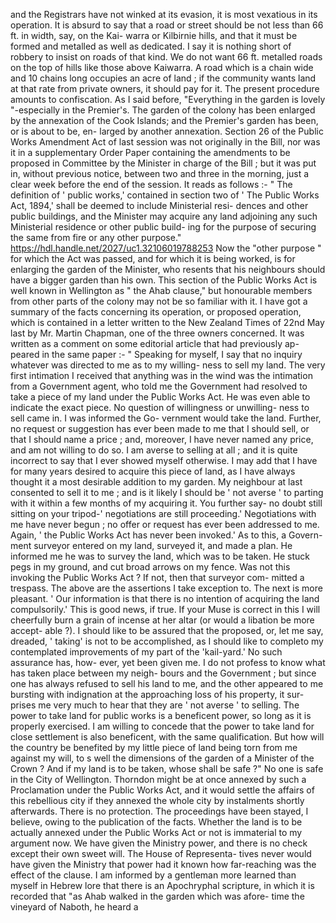 and the Registrars have not winked at its evasion, it is most vexatious in its operation. It is absurd to say that a road or street should be not less than 66 ft. in width, say, on the Kai- warra or Kilbirnie hills, and that it must be formed and metalled as well as dedicated. I say it is nothing short of robbery to insist on roads of that kind. We do not want 66 ft. metalled roads on the top of hills like those above Kaiwarra. A road which is a chain wide and 10 chains long occupies an acre of land ; if the community wants land at that rate from private owners, it should pay for it. The present procedure amounts to confiscation. As I said before, "Everything in the garden is lovely "-especially in the Premier's. The garden of the colony has been enlarged by the annexation of the Cook Islands; and the Premier's garden has been, or is about to be, en- larged by another annexation. Section 26 of the Public Works Amendment Act of last session was not originally in the Bill, nor was it in a supplementary Order Paper containing the amendments to be proposed in Committee by the Minister in charge of the Bill ; but it was put in, without previous notice, between two and three in the morning, just a clear week before the end of the session. It reads as follows :- " The definition of ' public works,' contained in section two of ' The Public Works Act, 1894,' shall be deemed to include Ministerial resi- dences and other public buildings, and the Minister may acquire any land adjoining any such Ministerial residence or other public build- ing for the purpose of securing the same from fire or any other purpose." https://hdl.handle.net/2027/uc1.32106019788253 Now the "other purpose " for which the Act was passed, and for which it is being worked, is for enlarging the garden of the Minister, who resents that his neighbours should have a bigger garden than his own. This section of the Public Works Act is well known in Wellington as " the Ahab clause," but honourable members from other parts of the colony may not be so familiar with it. I have got a summary of the facts concerning its operation, or proposed operation, which is contained in a letter written to the New Zealand Times of 22nd May last by Mr. Martin Chapman, one of the three owners concerned. It was written as a comment on some editorial article that had previously ap- peared in the same paper :- " Speaking for myself, I say that no inquiry whatever was directed to me as to my willing- ness to sell my land. The very first intimation I received that anything was in the wind was the intimation from a Government agent, who told me the Government had resolved to take a piece of my land under the Public Works Act. He was even able to indicate the exact piece. No question of willingness or unwilling- ness to sell came in. I was informed the Go- vernment would take the land. Further, no request or suggestion has ever been made to me that I should sell, or that I should name a price ; and, moreover, I have never named any price, and am not willing to do so. I am averse to selling at all ; and it is quite incorrect to say that I ever showed myself otherwise. I may add that I have for many years desired to acquire this piece of land, as I have always thought it a most desirable addition to my garden. My neighbour at last consented to sell it to me ; and is it likely I should be ' not averse ' to parting with it within a few months of my acquiring it. You further say- no doubt still sitting on your tripod-' negotiations are still proceeding.' Negotiations with me have never begun ; no offer or request has ever been addressed to me. Again, ' the Public Works Act has never been invoked.' As to this, a Govern- ment surveyor entered on my land, surveyed it, and made a plan. He informed me he was to survey the land, which was to be taken. He stuck pegs in my ground, and cut broad arrows on my fence. Was not this invoking the Public Works Act ? If not, then that surveyor com- mitted a trespass. The above are the assertions I take exception to. The next is more pleasant. ' Our information is that there is no intention of acquiring the land compulsorily.' This is good news, if true. If your Muse is correct in this I will cheerfully burn a grain of incense at her altar (or would a libation be more accept- able ?). I should like to be assured that the proposed, or, let me say, dreaded, ' taking' is not to be accomplished, as I should like to completo my contemplated improvements of my part of the 'kail-yard.' No such assurance has, how- ever, yet been given me. I do not profess to know what has taken place between my neigh- bours and the Government ; but since one has always refused to sell his land to me, and the other appeared to me bursting with indignation at the approaching loss of his property, it sur- prises me very much to hear that they are ' not averse ' to selling. The power to take land for public works is a beneficent power, so long as it is properly exercised. I am willing to concede that the power to take land for close settlement is also beneficent, with the same qualification. But how will the country be benefited by my little piece of land being torn from me against my will, to s well the dimensions of the garden of a Minister of the Crown ? And if my land is to be taken, whose shall be safe ?" No one is safe in the City of Wellington. Thorndon might be at once annexed by such a Proclamation under the Public Works Act, and it would settle the affairs of this rebellious city if they annexed the whole city by instalments shortly afterwards. There is no protection. The proceedings have been stayed, I believe, owing to the publication of the facts. Whether the land is to be actually annexed under the Public Works Act or not is immaterial to my argument now. We have given the Ministry power, and there is no check except their own sweet will. The House of Representa- tives never would have given the Ministry that power had it known how far-reaching was the effect of the clause. I am informed by a gentleman more learned than myself in Hebrew lore that there is an Apochryphal scripture, in which it is recorded that "as Ahab walked in the garden which was afore- time the vineyard of Naboth, he heard a 
